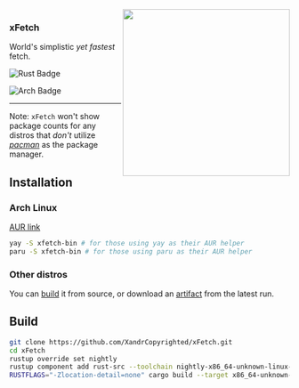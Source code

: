<img src="https://codeberg.org/XDR/.profile/raw/branch/main/random/xfetch.jpg" align="right" width="300">

### xFetch

World's simplistic _yet fastest_ fetch.

![Rust Badge](https://img.shields.io/badge/made%20with%20rust-%23000000.svg?style=for-the-badge&logo=rust&logoColor=white)

![Arch Badge](https://img.shields.io/badge/Only%20For%20Arch%20Linux-1793D1?logo=arch-linux&logoColor=fff&style=for-the-badge)

---

Note: `xFetch` won't show package counts for any distros that *don't* utilize *[pacman](https://wiki.archlinux.org/title/pacman)* as the package manager.

## Installation

### Arch Linux

[AUR link](https://aur.archlinux.org/packages/xfetch-bin)

```sh
yay -S xfetch-bin # for those using yay as their AUR helper
paru -S xfetch-bin # for those using paru as their AUR helper
```

### Other distros

You can [build](#build) it from source, or download an [artifact](https://github.com/XandrCopyrighted/xFetch/actions/workflows/rust.yml) from the latest run.

## Build

```sh
git clone https://github.com/XandrCopyrighted/xFetch.git
cd xFetch
rustup override set nightly
rustup component add rust-src --toolchain nightly-x86_64-unknown-linux-gnu
RUSTFLAGS="-Zlocation-detail=none" cargo build --target x86_64-unknown-linux-gnu --profile optimized-build -Z build-std=std,panic_abort -Z build-std-features=panic_immediate_abort
```